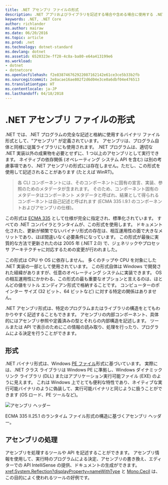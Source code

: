 ```yaml
---
title: .NET アセンブリ ファイルの形式
description: .NET アプリおよびライブラリを記述する場合や含める場合に使用する .NET アセンブリ ファイル形式について説明します。
keywords: .NET, .NET Core
author: richlander
ms.author: mairaw
ms.date: 06/20/2016
ms.topic: article
ms.prod: .net
ms.technology: dotnet-standard
ms.devlang: dotnet
ms.assetid: 6520323e-ff28-4c8a-ba80-e64a413199e6
ms.workload:
- dotnet
- dotnetcore
ms.openlocfilehash: f2e838746762922087162142e61ce3ce5b33b2fb
ms.sourcegitcommit: 2e8acae16ae802f2d6d04e3ce0a6dbf04e476513
ms.translationtype: HT
ms.contentlocale: ja-JP
ms.lasthandoff: 04/18/2018
---
```

# <a name="net-assembly-file-format"></a>.NET アセンブリ ファイルの形式

.NET では、.NET プログラムの完全な記述と格納に使用するバイナリ ファイル形式として、"アセンブリ" が定義されています。 アセンブリは、プログラム自体と同様に従属ライブラリにも使用されます。 .NET プログラムは、適切な .NET 実装以外の成果物を必要とせずに、1 つ以上のアセンブリとして実行できます。 ネイティブの依存関係 (オペレーティング システム API を含む) は別の考慮事項であり、.NET アセンブリの形式には存在しません。ただし、この形式を使用して記述されることがあります (たとえば WinRT)。

> 各 CLI コンポーネントには、そのコンポーネントに固有の宣言、実装、参照のためのメタデータが含まれます。 そのため、コンポーネント固有のメタデータはコンポーネント メタデータと呼ばれ、結果として得られるコンポーネントは自己記述と呼ばれます (ECMA 335 I.9.1 のコンポーネントおよびアセンブリの仕様)。

この形式は [ECMA 335](https://www.ecma-international.org/publications/standards/Ecma-335.htm) として仕様が完全に指定され、標準化されています。 すべての .NET コンパイラとランタイムが、この形式を使用します。 ドキュメント化された、更新が頻繁でないバイナリ形式の存在は、相互運用性の面で大きなメリットであり、ほぼ間違いなく必要条件になっています。 この形式が最後に実質的な方法で更新されたのは 2005 年 (.NET 2.0) で、ジェネリックやプロセッサ アーキテクチャに対応するための変更が行われました。

この形式は CPU や OS に依存しません。 多くのチップや CPU を対象にした .NET 実装の一部として使用されています。 この形式自体は Windows で開発された経緯がありますが、任意のオペレーティング システムに実装できます。 OS の相互運用性にかかわる、この形式の最も重要なオプションと言えるのは、ほとんどの値をリトル エンディアン形式で格納することです。 コンピューターのポインター サイズ (32 ビット、64 ビットなど) に対する特定の関係はありません。

.NET アセンブリ形式は、特定のプログラムまたはライブラリの構造をとてもわかりやすく記述することもできます。 アセンブリの内部コンポーネント、具体的にはアセンブリ参照や定義済みの型とそれらの内部構造を記述します。 ツールまたは API で表示のためにこの情報の読み取り、処理を行ったり、プログラムによる決定を行うことができます。

## <a name="format"></a>形式

.NET バイナリ形式は、Windows [PE ファイル](https://en.wikipedia.org/wiki/Portable_Executable)形式に基づいています。 実際には、.NET クラス ライブラリは Windows PE に準拠し、Windows ダイナミック リンク ライブラリ (DLL) またはアプリケーション実行可能ファイル (EXE) のように見えます。 これは Windows 上でとても便利な特性であり、ネイティブな実行可能バイナリのように偽装して、実行可能バイナリと同じように扱うことができます (OS ロード、PE ツールなど)。

![アセンブリ ヘッダー](./media/assembly-format/assembly-headers.png)

ECMA 335 II.25.1 のランタイム ファイル形式の構造に基づくアセンブリ ヘッダー。

## <a name="processing-the-assemblies"></a>アセンブリの処理

アセンブリを処理するツールや API を記述することができます。 アセンブリ情報を使用して、実行時のプログラムによる決定、アセンブリの書き換え、エディターでの API IntelliSense の提供、ドキュメントの生成ができます。 <xref:System.Reflection?displayProperty=nameWithType> と [Mono.Cecil](https://www.mono-project.com/docs/tools+libraries/libraries/Mono.Cecil/) は、この目的によく使われるツールの好例です。
